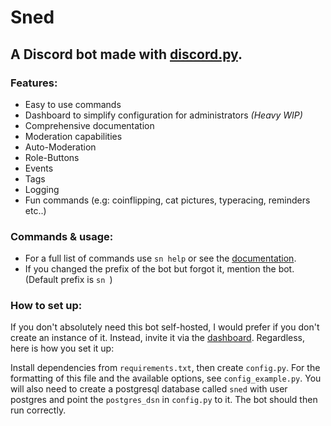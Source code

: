 # Sned

## A Discord bot made with [discord.py](https://github.com/Rapptz/discord.py).

### Features:
 - Easy to use commands
 - Dashboard to simplify configuration for administrators *(Heavy WIP)*
 - Comprehensive documentation
 - Moderation capabilities
 - Auto-Moderation
 - Role-Buttons
 - Events
 - Tags
 - Logging
 - Fun commands (e.g: coinflipping, cat pictures, typeracing, reminders etc..)

### Commands & usage:
 - For a full list of commands use `sn help` or see the [documentation](https://sned.hypersden.com/docs/).
 - If you changed the prefix of the bot but forgot it, mention the bot. (Default prefix is `sn `)

### How to set up:
If you don't absolutely need this bot self-hosted, I would prefer if you don't create an instance of it. Instead, invite it via the [dashboard](https://sned.hypersden.com/dashboard). Regardless, here is how you set it up:

Install dependencies from `requirements.txt`, then create `config.py`. For the formatting of this file and the available options, see `config_example.py`.
You will also need to create a postgresql database called `sned` with user postgres and point the `postgres_dsn` in `config.py` to it. The bot should then run correctly.
